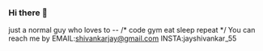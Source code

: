 ### Hi there 👋
just a normal guy who loves to --
/* code 
gym
eat 
sleep 
repeat */
You can reach me by 
EMAIL:shivankarjay@gmail.com
INSTA:jayshivankar_55
